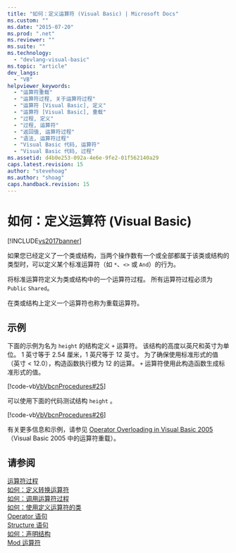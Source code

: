 ```yaml
---
title: "如何：定义运算符 (Visual Basic) | Microsoft Docs"
ms.custom: ""
ms.date: "2015-07-20"
ms.prod: ".net"
ms.reviewer: ""
ms.suite: ""
ms.technology: 
  - "devlang-visual-basic"
ms.topic: "article"
dev_langs: 
  - "VB"
helpviewer_keywords: 
  - "运算符重载"
  - "运算符过程, 关于运算符过程"
  - "运算符 [Visual Basic], 定义"
  - "运算符 [Visual Basic], 重载"
  - "过程, 定义"
  - "过程, 运算符"
  - "返回值, 运算符过程"
  - "语法, 运算符过程"
  - "Visual Basic 代码, 运算符"
  - "Visual Basic 代码, 过程"
ms.assetid: d4b0e253-092a-4e6e-9fe2-01f562140a29
caps.latest.revision: 15
author: "stevehoag"
ms.author: "shoag"
caps.handback.revision: 15
---
```

# 如何：定义运算符 (Visual Basic)
[!INCLUDE[vs2017banner](../../../../visual-basic/includes/vs2017banner.md)]

如果您已经定义了一个类或结构，当两个操作数有一个或全部都属于该类或结构的类型时，可以定义某个标准运算符（如 `*`、`<>` 或 `And`）的行为。  
  
 将标准运算符定义为类或结构中的一个运算符过程。  所有运算符过程必须为 `Public` `Shared`。  
  
 在类或结构上定义一个运算符也称为重载运算符。  
  
## 示例  
 下面的示例为名为  `height` 的结构定义 `+` 运算符。  该结构的高度以英尺和英寸为单位。  1 英寸等于 2.54 厘米，1 英尺等于 12 英寸。  为了确保使用标准形式的值（英寸 \< 12.0），构造函数执行模为 12 的运算。  `+` 运算符使用此构造函数生成标准形式的值。  
  
 [!code-vb[VbVbcnProcedures#25](../../../../visual-basic/programming-guide/language-features/procedures/codesnippet/visualbasic/how-to-define-an-operator_1.vb)]  
  
 可以使用下面的代码测试结构  `height` 。  
  
 [!code-vb[VbVbcnProcedures#26](../../../../visual-basic/programming-guide/language-features/procedures/codesnippet/visualbasic/how-to-define-an-operator_2.vb)]  
  
 有关更多信息和示例，请参见 [Operator Overloading in Visual Basic 2005](http://go.microsoft.com/fwlink/?LinkId=101703)（Visual Basic 2005 中的运算符重载）。  
  
## 请参阅  
 [运算符过程](../../../../visual-basic/programming-guide/language-features/procedures/operator-procedures.md)   
 [如何：定义转换运算符](../../../../visual-basic/programming-guide/language-features/procedures/how-to-define-a-conversion-operator.md)   
 [如何：调用运算符过程](../../../../visual-basic/programming-guide/language-features/procedures/how-to-call-an-operator-procedure.md)   
 [如何：使用定义运算符的类](../../../../visual-basic/programming-guide/language-features/procedures/how-to-use-a-class-that-defines-operators.md)   
 [Operator 语句](../../../../visual-basic/language-reference/statements/operator-statement.md)   
 [Structure 语句](../../../../visual-basic/language-reference/statements/structure-statement.md)   
 [如何：声明结构](../../../../visual-basic/programming-guide/language-features/data-types/how-to-declare-a-structure.md)   
 [Mod 运算符](../../../../visual-basic/language-reference/operators/mod-operator.md)